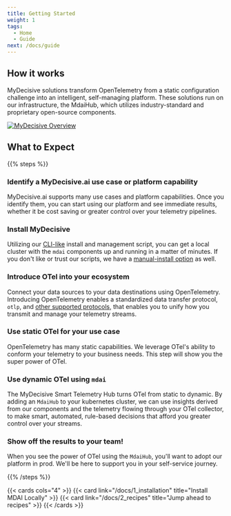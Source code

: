 ```yaml
---
title: Getting Started
weight: 1
tags:
  - Home
  - Guide
next: /docs/guide
---
```


## How it works

MyDecisive solutions transform OpenTelemetry from a static configuration challenge into an intelligent, self-managing platform. These solutions run on our infrastructure, the MdaiHub, which utilizes industry-standard and proprietary open-source components.

<a href="/images/marketecture.png" target="_blank" rel="noopener noreferrer">
  <img alt="MyDecisive Overview" src="/images/marketecture.png">
</a>


## What to Expect

{{% steps %}}

### Identify a MyDecisive.ai use case or platform capability

MyDecisive.ai supports many use cases and platform capabilities. Once you identify them, you can start using our platform and see immediate results, whether it be cost saving or greater control over your telemetry pipelines.


### Install MyDecisive

Utilizing our [CLI-like](/docs/1_installation/#choose-an-installation-method) install and management script, you can get a local cluster with the `mdai` components up and running in a matter of minutes. If you don't like or trust our scripts, we have a [manual-install option](/docs/1_installation/#choose-an-installation-method) as well.


### Introduce OTel into your ecosystem

Connect your data sources to your data destinations using OpenTelemetry. Introducing OpenTelemetry enables a standardized data transfer protocol, `otlp`, and [other supported protocols](https://github.com/open-telemetry/opentelemetry-collector-contrib/tree/main/receiver), that enables you to unify how you transmit and manage your telemetry streams.

### Use static OTel for your use case

OpenTelemetry has many static capabilities. We leverage OTel's ability to conform your telemetry to your business needs. This step will show you the super power of OTel.

### Use dynamic OTel using `mdai`

The MyDecisive Smart Telemetry Hub turns OTel from static to dynamic. By adding an `MdaiHub` to your kubernetes cluster, we can use insights derived from our components and the telemetry flowing through your OTel collector, to make smart, automated, rule-based decisions that afford you greater control over your streams.

### Show off the results to your team!

When you see the power of OTel using the `MdaiHub`, you'll want to adopt our platform in prod. We'll be here to support you in your self-service journey.

{{% /steps %}}

{{< cards cols="4" >}}
  {{< card link="/docs/1_installation" title="Install MDAI Locally" >}}
  {{< card link="/docs/2_recipes" title="Jump ahead to recipes" >}}
{{< /cards >}}